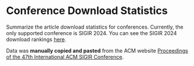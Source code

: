 # Conference Download Statistics

Summarize the article download statistics for conferences. Currently, the only supported conference is SIGIR 2024. You can see the SIGIR 2024 download rankings [here](https://hideaki-j.github.io/conference-statistics/).

Data was **manually copied and pasted** from the ACM website [Proceedings of the 47th International ACM SIGIR Conference](https://dl.acm.org/doi/proceedings/10.1145/3626772).

